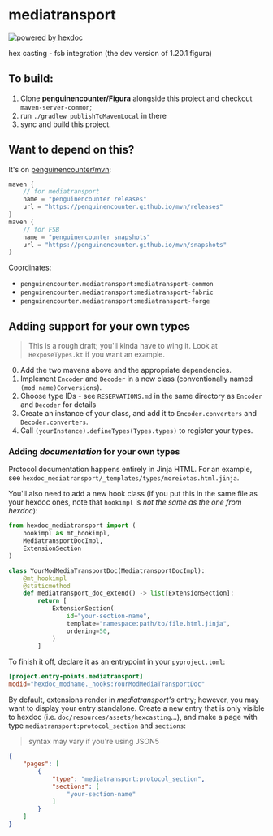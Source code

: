 # mediatransport

[![powered by hexdoc](https://img.shields.io/endpoint?url=https://hexxy.media/api/v0/badge/hexdoc?label=1)](https://github.com/hexdoc-dev/hexdoc)

hex casting - fsb integration (the dev version of 1.20.1 figura)

## To build:
1. Clone **penguinencounter/Figura** alongside this project and checkout `maven-server-common`;
2. run `./gradlew publishToMavenLocal` in there
3. sync and build this project.

## Want to depend on this?
It's on [penguinencounter/mvn](https://github.com/penguinencounter/mvn):

```kts
maven {
    // for mediatransport
    name = "penguinencounter releases"
    url = "https://penguinencounter.github.io/mvn/releases"
}
maven {
    // for FSB
    name = "penguinencounter snapshots"
    url = "https://penguinencounter.github.io/mvn/snapshots"
}
```

Coordinates:
- `penguinencounter.mediatransport:mediatransport-common`
- `penguinencounter.mediatransport:mediatransport-fabric`
- `penguinencounter.mediatransport:mediatransport-forge`

## Adding support for your own types
> This is a rough draft; you'll kinda have to wing it. Look at `HexposeTypes.kt` if you want an example.

0. Add the two mavens above and the appropriate dependencies.
1. Implement `Encoder` and `Decoder` in a new class (conventionally named `(mod name)Conversions`).
2. Choose type IDs - see `RESERVATIONS.md` in the same directory as `Encoder` and `Decoder` for details
3. Create an instance of your class, and add it to `Encoder.converters` and `Decoder.converters`.
4. Call `(yourInstance).defineTypes(Types.types)` to register your types.

### Adding _documentation_ for your own types
Protocol documentation happens entirely in Jinja HTML. For an example, see `hexdoc_mediatransport/_templates/types/moreiotas.html.jinja`.

You'll also need to add a new hook class (if you put this in the same file as your hexdoc ones, note that `hookimpl` is _not the same as the one from hexdoc_):
```py
from hexdoc_mediatransport import (
    hookimpl as mt_hookimpl,
    MediatransportDocImpl,
    ExtensionSection
)

class YourModMediaTransportDoc(MediatransportDocImpl):
    @mt_hookimpl
    @staticmethod
    def mediatransport_doc_extend() -> list[ExtensionSection]:
        return [
            ExtensionSection(
                id="your-section-name",
                template="namespace:path/to/file.html.jinja",
                ordering=50,
            )
        ]
```

To finish it off, declare it as an entrypoint in your `pyproject.toml`:
```toml
[project.entry-points.mediatransport]
modid="hexdoc_modname._hooks:YourModMediaTransportDoc"
```

By default, extensions render in _mediatransport's_ entry; however, you may want to display your entry standalone. Create a new entry that is only visible to hexdoc (i.e. `doc/resources/assets/hexcasting`...), and make a page with type `mediatransport:protocol_section` and `sections`:

> syntax may vary if you're using JSON5

```json
{
    "pages": [
        {
            "type": "mediatransport:protocol_section",
            "sections": [
                "your-section-name"
            ]
        }
    ]
}
```

